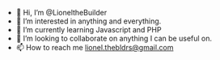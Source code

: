 - 👋 Hi, I’m @LioneltheBuilder
- 👀 I’m interested in anything and everything. 
- 🌱 I’m currently learning Javascript and PHP
- 💞️ I’m looking to collaborate on anything I can be useful on.
- 📫 How to reach me lionel.thebldrs@gmail.com

<!---
Hideinseek/Hideinseek is a ✨ special ✨ repository because its `README.md` (this file) appears on your GitHub profile.
You can click the Preview link to take a look at your changes.
--->
